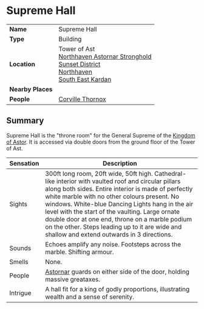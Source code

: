 # Supreme Hall

|||
| --- | --- |
| **Name** | Supreme Hall | place.4
| **Type** | Building |
| **Location** | Tower of Ast<br>[Northhaven Astornar Stronghold](../strongholds/northhaven-astornar-stronghold.md)<br>[Sunset District](../districts/sunset-district.md)<br>[Northhaven](../cities/northhaven.md)<br>[South East Kardan](../regions/south-east-kardan.md) |
| **Nearby Places** | |
| **People** | [Corville Thornox](../../characters/corville-thornox.md) |

## Summary

Supreme Hall is the "throne room" for the General Supreme of the [Kingdom of Astor](../../civilisations/kingdom-of-astor/kingdom-of-astor.md). It is accessed via double doors from the ground floor of the Tower of Ast.

| Sensation | Description |
| ---- | --- |
| Sights | 300ft long room, 20ft wide, 50ft high. Cathedral-like interior with vaulted roof and circular pillars along both sides. Entire interior is made of perfectly white marble with no other colours present. No windows. White-blue Dancing Lights hang in the air level with the start of the vaulting. Large ornate double door at one end, throne on a marble podium on the other. Steps leading up to it are wide and shallow and extend outwards in 3 directions. |
| Sounds | Echoes amplify any noise. Footsteps across the marble. Shifting armour. |
| Smells | None. |
| People | [Astornar](../../organisations/astornar.md) guards on either side of the door, holding massive greataxes. |
| Intrigue | A hall fit for a king of godly proportions, illustrating wealth and a sense of serenity. |
